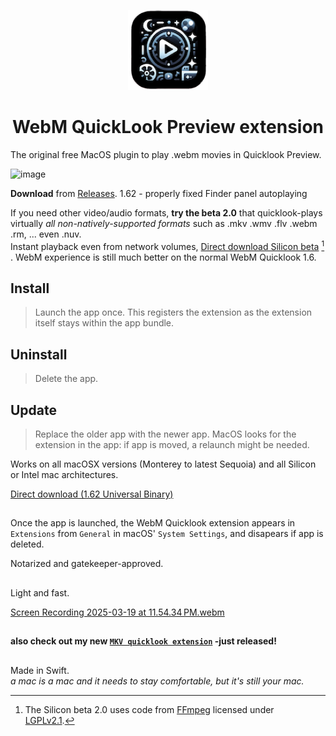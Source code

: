   <p align="center">
  <img src="https://raw.githubusercontent.com/Oil3/Webm-QuickLook-Plug-In/refs/heads/main/Webm%20Quicklook/Assets.xcassets/AppIcon.appiconset/icin512%203.png" height="128">
  <h1 align="center">WebM QuickLook Preview extension   </h1>
</p>

The original free MacOS plugin to play .webm movies in Quicklook Preview.


 


![image](https://github.com/user-attachments/assets/dbd3da6f-4ffb-4bf0-9354-8225c667fa34)

     
**Download** from [Releases](https://github.com/Oil3/Webm-QuickLook-Plug-In/releases/tag/1.62UniversalBinary). 1.62 - properly fixed Finder panel autoplaying

If you need other video/audio formats, **try the beta 2.0** that quicklook-plays virtually _all non-natively-supported formats_ such as .mkv .wmv .flv .webm .rm, ... even .nuv.   
Instant playback even from network volumes, [Direct download Silicon beta](https://github.com/Oil3/Mkv-Quicklook/releases/download/1.32-MKV-cache-flush/QL-every-other-formats-BETA.zip)  [^1] . WebM experience is still much better on the normal WebM Quicklook 1.6.


###



## Install  
>Launch the app once. This registers the extension as the extension itself stays within the app bundle.  

## Uninstall  
>Delete the app.  

## Update  
>Replace the older app with the newer app.  MacOS looks for the extension in the app: if app is moved, a relaunch might be needed. 


Works on all macOSX versions (Monterey to latest Sequoia) and all Silicon or Intel mac architectures.  

[Direct download (1.62 Universal Binary)
](https://github.com/Oil3/Webm-QuickLook-Plug-In/raw/refs/heads/main/Webm%20Quicklook%201.62%20universal%20binary.zip)   


##  

Once the app is launched, the WebM Quicklook extension appears in  `Extensions` from `General` in macOS' `System Settings`, and disapears if app is deleted.  
  
Notarized and gatekeeper-approved.  

##  
Light and fast.    

[Screen Recording 2025-03-19 at 11.54.34 PM.webm](https://github.com/user-attachments/assets/6a33eb1d-4017-4d25-b64e-25c2e0d37ec7)


## 
[^1]: The Silicon beta 2.0 uses code from [FFmpeg](http://ffmpeg.org) licensed under [LGPLv2.1](http://www.gnu.org/licenses/old-licenses/lgpl-2.1.html).   




  ## 
#### also check out my new [`MKV quicklook extension`](https://github.com/Oil3/Mkv-Quicklook) -just released!
##  
Made in Swift.  
_a mac is a mac and it needs to stay comfortable, but it's still your mac._
